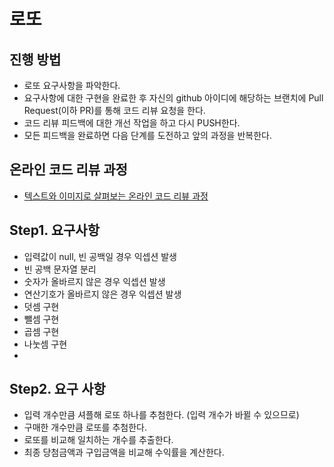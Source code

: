 # 로또
## 진행 방법
* 로또 요구사항을 파악한다.
* 요구사항에 대한 구현을 완료한 후 자신의 github 아이디에 해당하는 브랜치에 Pull Request(이하 PR)를 통해 코드 리뷰 요청을 한다.
* 코드 리뷰 피드백에 대한 개선 작업을 하고 다시 PUSH한다.
* 모든 피드백을 완료하면 다음 단계를 도전하고 앞의 과정을 반복한다.

## 온라인 코드 리뷰 과정
* [텍스트와 이미지로 살펴보는 온라인 코드 리뷰 과정](https://github.com/next-step/nextstep-docs/tree/master/codereview)

## Step1. 요구사항
* 입력값이 null, 빈 공백일 경우 익셉션 발생
* 빈 공백 문자열 분리
* 숫자가 올바르지 않은 경우 익셉션 발생
* 연산기호가 올바르지 않은 경우 익셉션 발생
* 덧셈 구현
* 뺄셈 구현
* 곱셈 구현
* 나눗셈 구현
* 
## Step2. 요구 사항
* 입력 개수만큼 셔플해 로또 하나를 추첨한다. (입력 개수가 바뀔 수 있으므로)
* 구매한 개수만큼 로또를 추첨한다.
* 로또를 비교해 일치하는 개수를 추출한다.
* 최종 당첨금액과 구입금액을 비교해 수익률을 계산한다.


